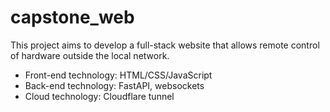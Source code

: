 # capstone_web
This project aims to develop a full-stack website that allows remote control of hardware outside the local network. 

- Front-end technology: HTML/CSS/JavaScript
- Back-end technology: FastAPI, websockets
- Cloud technology: Cloudflare tunnel
